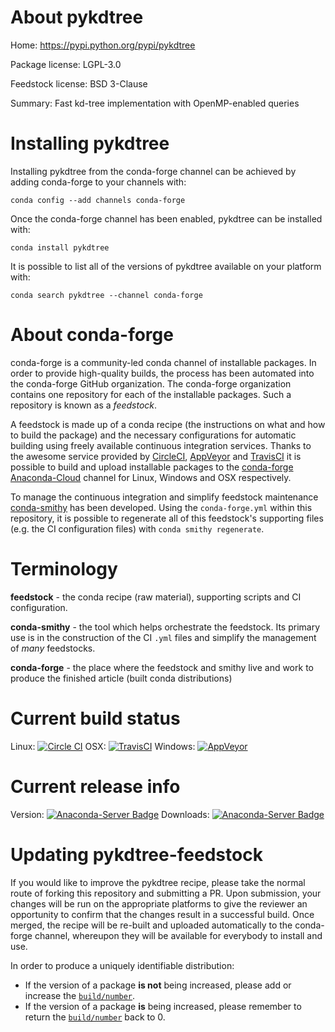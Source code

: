 About pykdtree
==============

Home: https://pypi.python.org/pypi/pykdtree

Package license: LGPL-3.0

Feedstock license: BSD 3-Clause

Summary: Fast kd-tree implementation with OpenMP-enabled queries



Installing pykdtree
===================

Installing pykdtree from the conda-forge channel can be achieved by adding conda-forge to your channels with:

```
conda config --add channels conda-forge
```

Once the conda-forge channel has been enabled, pykdtree can be installed with:

```
conda install pykdtree
```

It is possible to list all of the versions of pykdtree available on your platform with:

```
conda search pykdtree --channel conda-forge
```


About conda-forge
=================

conda-forge is a community-led conda channel of installable packages.
In order to provide high-quality builds, the process has been automated into the
conda-forge GitHub organization. The conda-forge organization contains one repository 
for each of the installable packages. Such a repository is known as a *feedstock*.

A feedstock is made up of a conda recipe (the instructions on what and how to build
the package) and the necessary configurations for automatic building using freely
available continuous integration services. Thanks to the awesome service provided by
[CircleCI](https://circleci.com/), [AppVeyor](http://www.appveyor.com/)
and [TravisCI](https://travis-ci.org/) it is possible to build and upload installable
packages to the [conda-forge](https://anaconda.org/conda-forge)
[Anaconda-Cloud](http://docs.anaconda.org/) channel for Linux, Windows and OSX respectively.

To manage the continuous integration and simplify feedstock maintenance
[conda-smithy](http://github.com/conda-forge/conda-smithy) has been developed.
Using the ``conda-forge.yml`` within this repository, it is possible to regenerate all of
this feedstock's supporting files (e.g. the CI configuration files) with ``conda smithy regenerate``.


Terminology
===========

**feedstock** - the conda recipe (raw material), supporting scripts and CI configuration.

**conda-smithy** - the tool which helps orchestrate the feedstock.
                   Its primary use is in the construction of the CI ``.yml`` files
                   and simplify the management of *many* feedstocks.

**conda-forge** - the place where the feedstock and smithy live and work to
                  produce the finished article (built conda distributions)

Current build status
====================

Linux: [![Circle CI](https://circleci.com/gh/conda-forge/pykdtree-feedstock.svg?style=svg)](https://circleci.com/gh/conda-forge/pykdtree-feedstock)
OSX: [![TravisCI](https://travis-ci.org/conda-forge/pykdtree-feedstock.svg?branch=master)](https://travis-ci.org/conda-forge/pykdtree-feedstock) 
Windows: [![AppVeyor](https://ci.appveyor.com/api/projects/status/github/conda-forge/pykdtree-feedstock?svg=True)](https://ci.appveyor.com/project/conda-forge/pykdtree-feedstock/branch/master)

Current release info
====================
Version: [![Anaconda-Server Badge](https://anaconda.org/conda-forge/pykdtree/badges/version.svg)](https://anaconda.org/conda-forge/pykdtree)
Downloads: [![Anaconda-Server Badge](https://anaconda.org/conda-forge/pykdtree/badges/downloads.svg)](https://anaconda.org/conda-forge/pykdtree)


Updating pykdtree-feedstock
===========================

If you would like to improve the pykdtree recipe, please take the normal
route of forking this repository and submitting a PR. Upon submission, your changes will
be run on the appropriate platforms to give the reviewer an opportunity to confirm that the
changes result in a successful build. Once merged, the recipe will be re-built and uploaded
automatically to the conda-forge channel, whereupon they will be available for everybody to
install and use.

In order to produce a uniquely identifiable distribution:
 * If the version of a package **is not** being increased, please add or increase
   the [``build/number``](http://conda.pydata.org/docs/building/meta-yaml.html#build-number-and-string). 
 * If the version of a package **is** being increased, please remember to return
   the [``build/number``](http://conda.pydata.org/docs/building/meta-yaml.html#build-number-and-string)
   back to 0.
